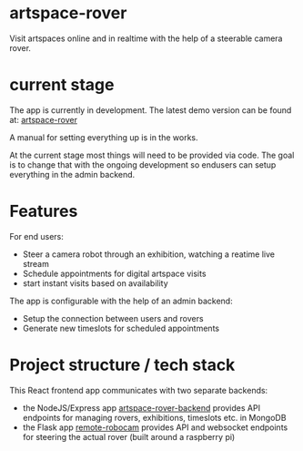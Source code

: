 # artspace-rover

Visit artspaces online and in realtime with the help of a steerable camera rover.


# current stage

The app is currently in development. The latest demo version can be found at: [artspace-rover](https://artspace-rover.herokuapp.com/)

A manual for setting everything up is in the works.

At the current stage most things will need to be provided via code. The goal is to change that with the ongoing development so endusers can setup everything in the admin backend.


# Features

For end users:
- Steer a camera robot through an exhibition, watching a reatime live stream
- Schedule appointments for digital artspace visits
- start instant visits based on availability

The app is configurable with the help of an admin backend:
- Setup the connection between users and rovers
- Generate new timeslots for scheduled appointments


# Project structure / tech stack

This React frontend app communicates with two separate backends:
- the NodeJS/Express app [artspace-rover-backend](https://github.com/maxupravitelev/artspace-rover-backend) provides API endpoints for managing rovers, exhibitions, timeslots etc. in MongoDB
- the Flask app [remote-robocam](https://github.com/maxupravitelev/remote-robocam) provides API and websocket endpoints for steering the actual rover (built around a raspberry pi)